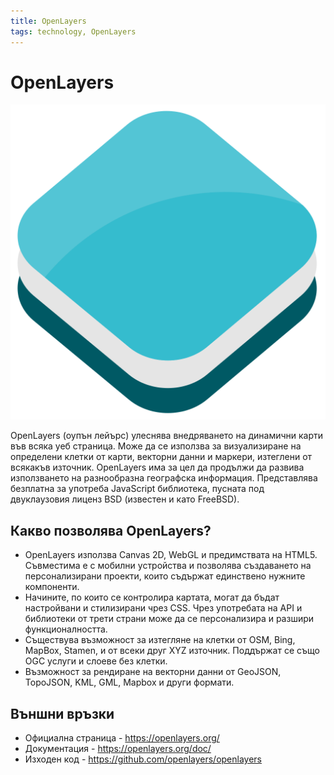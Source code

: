 ```yaml
---
title: OpenLayers
tags: technology, OpenLayers
---
```


# OpenLayers

![OpenLayers лого](img/openlayers_logo.png)

OpenLayers (оупън лейърс) улеснява внедряването на динамични карти във всяка уеб страница. Може да се използва за визуализиране на определени клетки от карти, векторни данни и маркери, изтеглени от всякакъв източник. OpenLayers има за цел да продължи да развива използването на разнообразна географска информация. Представлява безплатна за употреба JavaScript библиотека, пусната под двуклаузовия лиценз BSD (известен и като FreeBSD).

## Какво позволява OpenLayers?

- OpenLayers използва Canvas 2D, WebGL и предимствата на HTML5. Съвместима е с мобилни устройства и позволява създаването на персонализирани проекти, които съдържат единствено нужните компоненти.
- Начините, по които се контролира картата, могат да бъдат настройвани и стилизирани чрез CSS. Чрез употребата на API и библиотеки от трети страни може да се персонализира и разшири функционалността.
- Съществува възможност за изтегляне на клетки от OSM, Bing, MapBox, Stamen, и от всеки друг XYZ източник. Поддържат се също OGC услуги и слоеве без клетки.
- Възможност за рендиране на векторни данни от GeoJSON, TopoJSON, KML, GML, Mapbox и други формати.

## Външни връзки

- Официална страница - https://openlayers.org/
- Документация - https://openlayers.org/doc/
- Изходен код - https://github.com/openlayers/openlayers